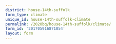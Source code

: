 ```yaml
---
district: house-14th-suffolk
form_type: climate
unique_id: house-14th-suffolk-climate
permalink: /2020bq/house-14th-suffolk/climate/
form_id: '201705916871054'
layout: form
---
```


